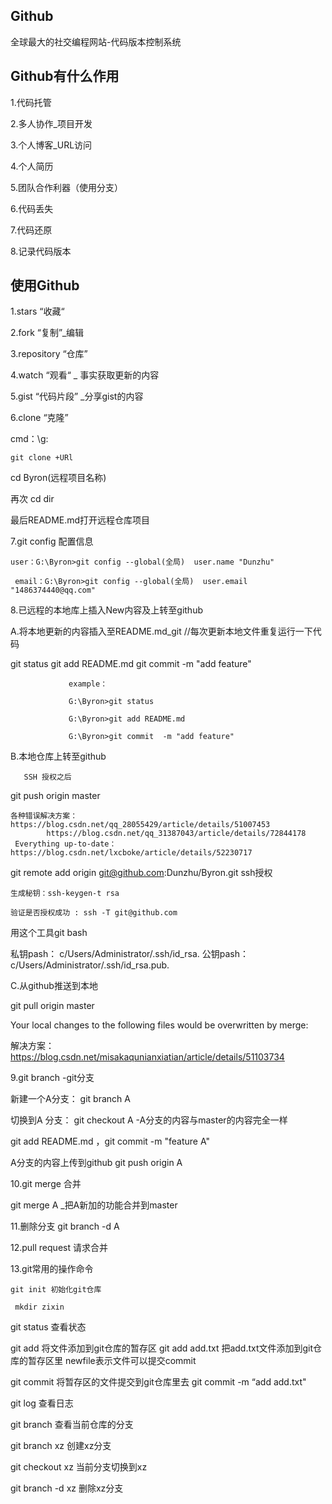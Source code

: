 ## Github

全球最大的社交编程网站-代码版本控制系统


## Github有什么作用

1.代码托管

2.多人协作_项目开发

3.个人博客_URL访问

4.个人简历

5.团队合作利器（使用分支）

6.代码丢失

7.代码还原

8.记录代码版本

## 使用Github 

 1.stars “收藏“

 2.fork  “复制”_编辑

 3.repository “仓库”
  
 4.watch  “观看“ _
 事实获取更新的内容

5.gist “代码片段” _分享gist的内容

6.clone “克隆”

  cmd：\g:

    git clone +URl

  cd Byron(远程项目名称)


   再次 cd dir

最后README.md打开远程仓库项目

7.git config 配置信息

    user：G:\Byron>git config --global(全局)  user.name "Dunzhu"
    
     email：G:\Byron>git config --global(全局)  user.email "1486374440@qq.com"


8.已远程的本地库上插入New内容及上转至github

A.将本地更新的内容插入至README.md_git   //每次更新本地文件重复运行一下代码

   git status     git add README.md   git commit  -m "add feature"

                 example：

                 G:\Byron>git status 
           
                 G:\Byron>git add README.md 

                 G:\Byron>git commit  -m "add feature"
B.本地仓库上转至github

       SSH 授权之后

git push  origin master  

    各种错误解决方案：https://blog.csdn.net/qq_28055429/article/details/51007453
            https://blog.csdn.net/qq_31387043/article/details/72844178
     Everything up-to-date：https://blog.csdn.net/lxcboke/article/details/52230717

git remote add origin git@github.com:Dunzhu/Byron.git
  ssh授权 

    生成秘钥：ssh-keygen-t rsa

    验证是否授权成功 : ssh -T git@github.com

   用这个工具git bash 

  私钥pash： c/Users/Administrator/.ssh/id_rsa.
  公钥pash： c/Users/Administrator/.ssh/id_rsa.pub.

C.从github推送到本地

 git pull  origin master

Your local changes to the following files would be overwritten by merge:

解决方案：https://blog.csdn.net/misakaqunianxiatian/article/details/51103734

9.git 	branch -git分支	
  
新建一个A分支： git branch A 

切换到A 分支： git checkout A -A分支的内容与master的内容完全一样

 git add README.md ，git commit  -m "feature A"

A分支的内容上传到github git push origin A 

10.git merge   合并

  git merge A _把A新加的功能合并到master


11.删除分支 git branch -d A 

12.pull request 请求合并

13.git常用的操作命令

    git init 初始化git仓库

     mkdir zixin
    
   git status 查看状态

   git  add  将文件添加到git仓库的暂存区  git add add.txt 把add.txt文件添加到git仓库的暂存区里 newfile表示文件可以提交commit

   git commit 将暂存区的文件提交到git仓库里去 git commit -m “add add.txt"

   git log  查看日志
    
  git branch 查看当前仓库的分支

  git branch xz 创建xz分支

  git checkout xz 当前分支切换到xz

  git  branch -d xz 删除xz分支

  



 

















